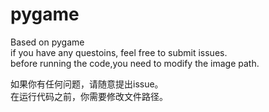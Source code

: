 # pygame
Based on pygame      
if you have any questoins, feel free to submit issues.     
before running the code,you need to modify the image path.

如果你有任何问题，请随意提出issue。      
在运行代码之前，你需要修改文件路径。
